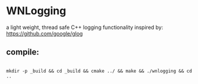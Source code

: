 # WNLogging
a light weight, thread safe C++ logging functionality inspired by: https://github.com/google/glog

## compile:

<code>
mkdir -p _build && cd _build && cmake ../ && make && ./wnlogging && cd ..
</code>
